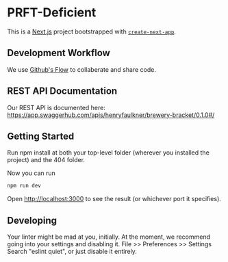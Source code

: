 # PRFT-Deficient

This is a [Next.js](https://nextjs.org/) project bootstrapped with [`create-next-app`](https://github.com/vercel/next.js/tree/canary/packages/create-next-app).

## Development Workflow

We use [Github's Flow](https://docs.github.com/en/get-started/quickstart/github-flow) to collaberate and share code.

## REST API Documentation

Our REST API is documented here: https://app.swaggerhub.com/apis/henryfaulkner/brewery-bracket/0.1.0#/

## Getting Started

Run npm install at both your top-level folder (wherever you installed the project) and the 404 folder.

Now you can run

```bash
npm run dev
```

Open [http://localhost:3000](http://localhost:3000) to see the result (or whichever port it specifies).

## Developing

Your linter might be mad at you, initially. At the moment, we recommend going into your settings and disabling it.
File >> Preferences >> Settings
Search "eslint quiet", or just disable it entirely.
